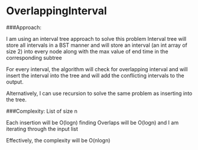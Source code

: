 # OverlappingInterval

###Approach:

I am using an interval tree approach to solve this problem
Interval tree will store all intervals in a BST manner and will store
an interval (an int array of size 2) into every node along with the max value of end time in the corresponding subtree

For every interval, the algorithm will check for overlapping interval and will insert the interval into the tree and 
will add the conflicting intervals to the output. 

Alternatively, I can use recursion to solve the same problem as inserting into the tree.



###Complexity:
List of size n

Each insertion will be O(logn)
finding Overlaps will be O(logn)
and I am iterating through the input list

Effectively, the complexity will be O(nlogn)

